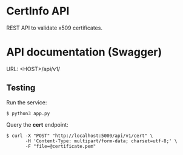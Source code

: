 # CertInfo API

REST API to validate x509 certificates.

# API documentation (Swagger)

URL: \<HOST\>/api/v1/

## Testing

Run the service:
```
$ python3 app.py
```

Query the **cert** endpoint:
```
$ curl -X "POST" "http://localhost:5000/api/v1/cert" \
       -H 'Content-Type: multipart/form-data; charset=utf-8;' \
       -F "file=@certificate.pem"
```
